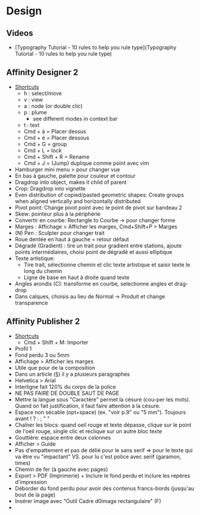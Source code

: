 # Design

## Videos
- [Typography Tutorial - 10 rules to help you rule type](Typography Tutorial - 10 rules to help you rule type)

## Affinity Designer 2

- [Shortcuts](https://resources.serif.com/spotlight/learning/shortcuts/Affinity-Designer-Shortcuts-Mac.pdf)
	- h : select/move
	- v : view
	- a : node (or double clic)
	- p : plume
		- see different modes in context bar
	- t : text
	- Cmd + à = Placer dessus
	- Cmd + é = Placer dessous
	- Cmd + G = group
	- Cmd + L = lock
	- Cmd + Shift + R = Rename
	- Cmd + J = (Jump) duplique comme point avec vim
- Hamburger mini menu > pour changer vue
- En bas à gauche, palette pour couleur et contour
- Dragdrop into object, makes it child of parent
- Crop: Dragdrop into vignette
- Even distribution of copied/pasted geometric shapes: Create groups when aligned vertically and horizontally distributed
- Pivot point: Change pivot point avec le point de pivot sur bandeau 2
- Skew: pointeur plus à la périphérie
- Convertir en courbe: Rectangle to Courbe -> pour changer forme
- Marges : Affichage > Afficher les marges, Cmd+Shift+P > Marges
- (N) Pen : Sculpter pour changer trait
- Roue dentée en haut à gauche = retour défaut
- Dégradé (Gradient) : tire un trait pour gradient entre stations, ajoute points intermédiaires, choisi point de dégradé et aussi elliptique
- Texte artistique:
	- Tire trait, sélectionne chemin et clic texte artistique et saisir texte le long du chemin
	- Ligne de base en haut à droite quand texte
- Angles arondis (C): transforme en courbe, selectionne angles et drag-drop
- Dans calques, choisis au lieu de Normal -> Produit et change transparence

## Affinity Publisher 2

- [Shortcuts](https://resources.serif.com/spotlight/learning/shortcuts/Affinity-Publisher-Shortcuts-Mac.pdf)
	- Cmd + Shift + M: Importer
- Profil 1
- Fond perdu 3 ou 5mm
- Affichage > Afficher les marges
- Utile que pour de la composition
- Dans un article (§) il y a plusieurs paragraphes
- Helvetica > Arial
- Interligne fait 120% du corps de la police
- NE PAS FAIRE DE DOUBLE SAUT DE PAGE
- Mettre la langue sous "Caractère" permet la césure (cou-per les mots). Quand on fait justification, il faut faire attention à la césure.
- Espace non sécable (opt+space) (ex. "voir p.9" ou "5 mm"). Toujours avant ! ? : ; " "
- Chaîner les blocs: quand oeil rouge et texte dépasse, clique sur le point de l'oeil rouge, single clic et reclique sur un autre bloc texte
- Gouttière: espace entre deux colonnes
- Afficher > Guide
- Pas d'empattement et pas de délié pour le sans serif => pour le texte qui va être vu "impactant" VS. pour lu c'est police avec serif (garamon, times)
- Chemin de fer (à gauche avec pages)
- Export > PDF (Imprimerie) + Inclure le fond perdu et inclure les repères d'impression
- Déborder du fond perdu pour avoir des contenus francs-bords (jusqu'au bout de la page)
- Insérer image avec "Outil Cadre d0image rectangulaire" (F)
- 
